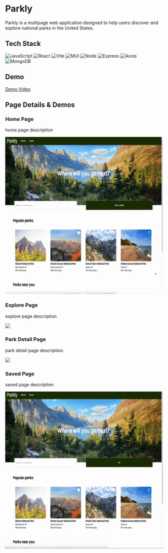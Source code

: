 # Parkly
Parkly is a multipage web application designed to help users discover and explore national parks in the United States.

## Tech Stack
![JavaScript](https://img.shields.io/badge/JavaScript-F7DF1E?style=for-the-badge&logo=javascript&logoColor=black)
![React](https://img.shields.io/badge/-React-61DAFB?logo=react&logoColor=white&style=for-the-badge)
![Vite](https://img.shields.io/badge/vite-%23646CFF.svg?style=for-the-badge&logo=vite&logoColor=white)
![MUI](https://img.shields.io/badge/MUI-%230081CB.svg?style=for-the-badge&logo=mui&logoColor=white)
![Node](https://img.shields.io/badge/-Node-9ACD32?logo=node.js&logoColor=white&style=for-the-badge)
![Express](https://img.shields.io/badge/-Express-DCDCDC?logo=express&logoColor=black&style=for-the-badge)
![Axios](https://img.shields.io/badge/-Axios-671ddf?logo=axios&logoColor=black&style=for-the-badge)
![MongoDB](https://img.shields.io/badge/MongoDB-%234ea94b.svg?style=for-the-badge&logo=mongodb&logoColor=white)

## Demo
[Demo Video](https://drive.google.com/file/d/1o4Zq98R9b2dtdowJidgzdpqSwTu2lt4q/view?usp=share_link)

## Page Details & Demos
### Home Page
home page description

<img src="./Parkly/demos/home.gif" height=500 />

### Explore Page
explore page description

<img src="./Parkly/demos/explore.gif" height=500 />

### Park Detail Page
park detail page description

<img src="./Parkly/demos/detail.gif" height=500 />

### Saved Page
saved page description

<img src="./Parkly/demos/saved.gif" height=500 />
